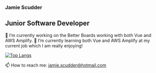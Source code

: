 ### Jamie Scudder
## Junior Software Developer

🔭 I’m currently working on the Better Boards working with both Vue and AWS Amplify.
🌱 I’m currently learning both Vue and AWS Amplify at my current job which I am really enjoying!

[![Top Langs](https://github-readme-stats.vercel.app/api/top-langs/?username=jamiescudder&layout=compact)](https://github.com/anuraghazra/github-readme-stats) 

📫 How to reach me: jamie.scudder@hotmail.com
